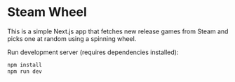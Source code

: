 # Steam Wheel

This is a simple Next.js app that fetches new release games from Steam and
picks one at random using a spinning wheel.

Run development server (requires dependencies installed):

```bash
npm install
npm run dev
```
